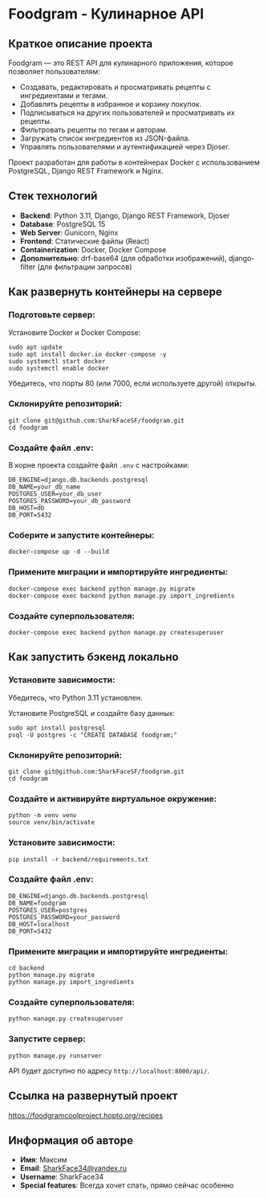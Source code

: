 # Foodgram - Кулинарное API

## Краткое описание проекта

Foodgram — это REST API для кулинарного приложения, которое позволяет пользователям:

- Создавать, редактировать и просматривать рецепты с ингредиентами и тегами.
- Добавлять рецепты в избранное и корзину покупок.
- Подписываться на других пользователей и просматривать их рецепты.
- Фильтровать рецепты по тегам и авторам.
- Загружать список ингредиентов из JSON-файла.
- Управлять пользователями и аутентификацией через Djoser.

Проект разработан для работы в контейнерах Docker с использованием PostgreSQL, Django REST Framework и Nginx.

## Стек технологий

- **Backend**: Python 3.11, Django, Django REST Framework, Djoser
- **Database**: PostgreSQL 15
- **Web Server**: Gunicorn, Nginx
- **Frontend**: Статические файлы (React)
- **Containerization**: Docker, Docker Compose
- **Дополнительно**: drf-base64 (для обработки изображений), django-filter (для фильтрации запросов)

## Как развернуть контейнеры на сервере

### Подготовьте сервер:

Установите Docker и Docker Compose:

```
sudo apt update
sudo apt install docker.io docker-compose -y
sudo systemctl start docker
sudo systemctl enable docker
```

Убедитесь, что порты 80 (или 7000, если используете другой) открыты.

### Склонируйте репозиторий:

```
git clone git@github.com:SharkFaceSF/foodgram.git
cd foodgram
```

### Создайте файл .env:

В корне проекта создайте файл `.env` с настройками:

```
DB_ENGINE=django.db.backends.postgresql
DB_NAME=your_db_name
POSTGRES_USER=your_db_user
POSTGRES_PASSWORD=your_db_password
DB_HOST=db
DB_PORT=5432
```

### Соберите и запустите контейнеры:

```
docker-compose up -d --build
```

### Примените миграции и импортируйте ингредиенты:

```
docker-compose exec backend python manage.py migrate
docker-compose exec backend python manage.py import_ingredients
```

### Создайте суперпользователя:

```
docker-compose exec backend python manage.py createsuperuser
```

## Как запустить бэкенд локально

### Установите зависимости:

Убедитесь, что Python 3.11 установлен.

Установите PostgreSQL и создайте базу данных:

```
sudo apt install postgresql
psql -U postgres -c "CREATE DATABASE foodgram;"
```

### Склонируйте репозиторий:

```
git clone git@github.com:SharkFaceSF/foodgram.git
cd foodgram
```

### Создайте и активируйте виртуальное окружение:

```
python -m venv venv
source venv/bin/activate
```

### Установите зависимости:

```
pip install -r backend/requirements.txt
```

### Создайте файл .env:

```
DB_ENGINE=django.db.backends.postgresql
DB_NAME=foodgram
POSTGRES_USER=postgres
POSTGRES_PASSWORD=your_password
DB_HOST=localhost
DB_PORT=5432
```

### Примените миграции и импортируйте ингредиенты:

```
cd backend
python manage.py migrate
python manage.py import_ingredients
```

### Создайте суперпользователя:

```
python manage.py createsuperuser
```

### Запустите сервер:

```
python manage.py runserver
```

API будет доступно по адресу `http://localhost:8000/api/`.

## Ссылка на развернутый проект

https://foodgramcoolproject.hopto.org/recipes

## Информация об авторе

- **Имя**: Максим
- **Email**: SharkFace34@yandex.ru
- **Username**: SharkFace34
- **Special features**: Всегда хочет спать, прямо сейчас особенно
